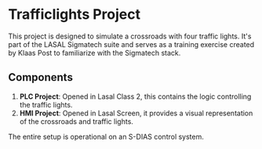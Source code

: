 # Trafficlights Project

This project is designed to simulate a crossroads with four traffic lights. It's part of the LASAL Sigmatech suite and serves as a training exercise created by Klaas Post to familiarize with the Sigmatech stack. 

## Components
1. **PLC Project**: Opened in Lasal Class 2, this contains the logic controlling the traffic lights.
2. **HMI Project**: Opened in Lasal Screen, it provides a visual representation of the crossroads and traffic lights.

The entire setup is operational on an S-DIAS control system.